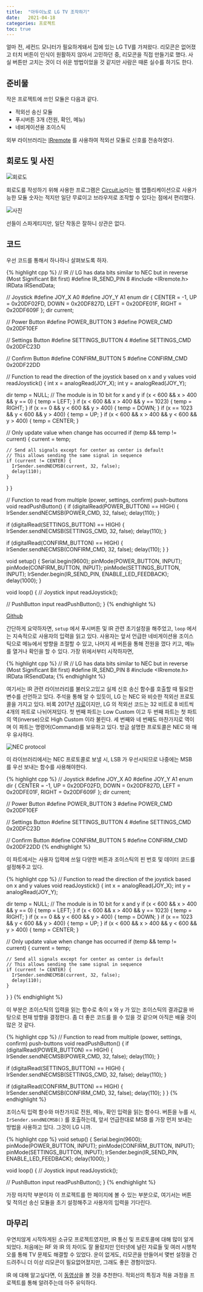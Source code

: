 ```yaml
---
title:  "아두이노로 LG TV 조작하기"
date:   2021-04-18
categories: 프로젝트
toc: true
---
```


얼마 전, 세컨드 모니터가 필요하게돼서 집에 있는 LG TV를 가져왔다.
리모콘은 없어졌고 터치 버튼이 인식이 원활하지 않아서 고민하던 중, 리모콘을 직접 만들기로 했다.
사실 버튼만 고치는 것이 더 쉬운 방법이었을 것 같지만 사람은 때론 실수를 하기도 한다.

## 준비물

작은 프로젝트에 쓰인 모듈은 다음과 같다.
- 적외선 송신 모듈
- 푸시버튼 3개 (전원, 확인, 메뉴)
- 네비게이션용 조이스틱

외부 라이브러리는 [IRremote](https://github.com/Arduino-IRremote/Arduino-IRremote) 를 사용하여 적외선 모듈로 신호를 전송하였다.

## 회로도 및 사진

![회로도](https://imgur.com/ZmkBiQp.png)

회로도를 작성하기 위해 사용한 프로그램은 [Circuit.io](https://www.circuito.io/)라는 웹 앱플리케이션으로 사용가능한 모듈 숫자는 적지만 일단 무료이고 브라우저로 조작할 수 있다는 점에서 편리했다.

![사진](https://imgur.com/zHnJXCt.png)

선들이 스파게티지만, 일단 작동은 잘하니 상관은 없다.

## 코드

우선 코드를 통해서 하나하나 살펴보도록 하자.

{% highlight cpp %}
// IR
// LG has data bits similar to NEC but in reverse (Most Significant Bit first)
#define IR_SEND_PIN 8
#include <IRremote.h>
IRData IRSendData;

// Joystick
#define JOY_X A0
#define JOY_Y A1
enum dir { CENTER = -1, UP = 0x20DF02FD, DOWN = 0x20DF827D, LEFT = 0x20DFE01F, RIGHT = 0x20DF609F };
dir current;

// Power Button
#define POWER_BUTTON 3
#define POWER_CMD 0x20DF10EF

// Settings Button
#define SETTINGS_BUTTON 4
#define SETTINGS_CMD 0x20DFC23D

// Confirm Button
#define CONFIRM_BUTTON 5
#define CONFIRM_CMD 0x20DF22DD

// Function to read the direction of the joystick based on x and y values
void readJoystick() {
  int x = analogRead(JOY_X);
  int y = analogRead(JOY_Y);

  dir temp = NULL;
  // The module is in 10 bit for x and y
  if (x < 600 && x > 400 && y == 0) {
    temp = LEFT;
  }
  if (x < 600 && x > 400 && y == 1023) {
    temp = RIGHT;
  }
  if (x == 0 && y < 600 && y > 400) {
    temp = DOWN;
  }
  if (x == 1023 && y < 600 && y > 400) {
    temp = UP;
  }
  if (x < 600 && x > 400 && y < 600 && y > 400) {
    temp = CENTER;
  }

  // Only update value when change has occurred
  if (temp && temp != current) {
    current = temp;
    
    // Send all signals except for center as center is default
    // This allows sending the same signal in sequence
    if (current != CENTER) {
      IrSender.sendNECMSB(current, 32, false);
      delay(110);
    }
  }
}

// Function to read from multiple (power, settings, confirm) push-buttons
void readPushButton() {
  if (digitalRead(POWER_BUTTON) == HIGH) {
    IrSender.sendNECMSB(POWER_CMD, 32, false);
    delay(110);
  }

  if (digitalRead(SETTINGS_BUTTON) == HIGH) {
    IrSender.sendNECMSB(SETTINGS_CMD, 32, false);
    delay(110);
  }

  if (digitalRead(CONFIRM_BUTTON) == HIGH) {
    IrSender.sendNECMSB(CONFIRM_CMD, 32, false);
    delay(110);
  }
}

void setup() {
  Serial.begin(9600);
  pinMode(POWER_BUTTON, INPUT);
  pinMode(CONFIRM_BUTTON, INPUT);
  pinMode(SETTINGS_BUTTON, INPUT);
  IrSender.begin(IR_SEND_PIN, ENABLE_LED_FEEDBACK);
  delay(1000);
}

void loop() {
  // Joystick input
  readJoystick();

  // PushButton input
  readPushButton();
}
{% endhighlight %}

[Github](https://github.com/thinkty/arduino-remote)

간단하게 요약하자면, ```setup``` 에서 푸시버튼 및 IR 관련 초기설정을 해주었고, ```loop``` 에서는 지속적으로 사용자의 입력을 읽고 있다.
사용자는 앞서 언급한 네비게이션용 조이스틱으로 메뉴에서 방향을 조절할 수 있고, 나머지 세 버튼을 통해 전원을 껐다 키고, 메뉴를 열거나 확인을 할 수 있다.
가장 위에서부터 시작하자면,

{% highlight cpp %}
// IR
// LG has data bits similar to NEC but in reverse (Most Significant Bit first)
#define IR_SEND_PIN 8
#include <IRremote.h>
IRData IRSendData;
{% endhighlight %}

여기서는 IR 관련 라이브러리를 불러오고있고 실제 신호 송신 함수를 호출할 때 필요한 변수를 선언하고 있다.
주석을 통해 알 수 있듯이, LG 는 NEC 와 비슷한 적외선 프로토콜을 가지고 있다.
비록 2017년 [자료](http://www.remotecentral.com/cgi-bin/forums/viewpost.cgi?1335768)이지만, LG 의 적외선 코드는 32 비트로 8 비트씩 4개의 파트로 나뉘어져있다.
첫 번째 파트는 Low Custom 이고 두 번째 파트는 첫 파트의 역(inverse)으로 High Custom 이라 불린다.
세 번째와 네 번째도 마찬가지로 역이며 이 파트는 명령어(Command)를 보유하고 있다.
방금 설명한 프로토콜은 NEC 와 매우 유사하다.

![NEC protocol](https://imgur.com/2yvsPnc.png)

이 라이브러리에서는 NEC 프로토콜로 보낼 시, LSB 가 우선시되므로 나중에는 MSB 를 우선 보내는 함수를 사용해야한다.

{% highlight cpp %}
// Joystick
#define JOY_X A0
#define JOY_Y A1
enum dir { CENTER = -1, UP = 0x20DF02FD, DOWN = 0x20DF827D, LEFT = 0x20DFE01F, RIGHT = 0x20DF609F };
dir current;

// Power Button
#define POWER_BUTTON 3
#define POWER_CMD 0x20DF10EF

// Settings Button
#define SETTINGS_BUTTON 4
#define SETTINGS_CMD 0x20DFC23D

// Confirm Button
#define CONFIRM_BUTTON 5
#define CONFIRM_CMD 0x20DF22DD
{% endhighlight %}

이 파트에서는 사용자 입력에 쓰일 다양한 버튼과 조이스틱의 핀 번호 및 데이터 코드를 설정해주고 있다.

{% highlight cpp %}
// Function to read the direction of the joystick based on x and y values
void readJoystick() {
  int x = analogRead(JOY_X);
  int y = analogRead(JOY_Y);

  dir temp = NULL;
  // The module is in 10 bit for x and y
  if (x < 600 && x > 400 && y == 0) {
    temp = LEFT;
  }
  if (x < 600 && x > 400 && y == 1023) {
    temp = RIGHT;
  }
  if (x == 0 && y < 600 && y > 400) {
    temp = DOWN;
  }
  if (x == 1023 && y < 600 && y > 400) {
    temp = UP;
  }
  if (x < 600 && x > 400 && y < 600 && y > 400) {
    temp = CENTER;
  }

  // Only update value when change has occurred
  if (temp && temp != current) {
    current = temp;
    
    // Send all signals except for center as center is default
    // This allows sending the same signal in sequence
    if (current != CENTER) {
      IrSender.sendNECMSB(current, 32, false);
      delay(110);
    }
  }
}
{% endhighlight %}

이 부분은 조이스틱의 입력을 읽는 함수로 축이 x 와 y 가 있는 조이스틱의 결과값을 바탕으로 현재 방향을 결정한다.
좀 더 좋은 코드를 쓸 수 있을 것 같으며 아직은 배울 것이 많은 것 같다.

{% highlight cpp %}
// Function to read from multiple (power, settings, confirm) push-buttons
void readPushButton() {
  if (digitalRead(POWER_BUTTON) == HIGH) {
    IrSender.sendNECMSB(POWER_CMD, 32, false);
    delay(110);
  }

  if (digitalRead(SETTINGS_BUTTON) == HIGH) {
    IrSender.sendNECMSB(SETTINGS_CMD, 32, false);
    delay(110);
  }

  if (digitalRead(CONFIRM_BUTTON) == HIGH) {
    IrSender.sendNECMSB(CONFIRM_CMD, 32, false);
    delay(110);
  }
}
{% endhighlight %}

조이스틱 입력 함수와 마찬가지로 전원, 메뉴, 확인 입력을 읽는 함수다.
버튼을 누를 시, ```IrSender.sendNECMSB()``` 를 호출하는데, 앞서 언급한대로 MSB 를 가장 먼저 보내는 방법을 사용하고 있다.
그것이 LG 니까.

{% highlight cpp %}
void setup() {
  Serial.begin(9600);
  pinMode(POWER_BUTTON, INPUT);
  pinMode(CONFIRM_BUTTON, INPUT);
  pinMode(SETTINGS_BUTTON, INPUT);
  IrSender.begin(IR_SEND_PIN, ENABLE_LED_FEEDBACK);
  delay(1000);
}

void loop() {
  // Joystick input
  readJoystick();

  // PushButton input
  readPushButton();
}
{% endhighlight %}

가장 마지막 부분이자 이 프로젝트를 한 페이지에 볼 수 있는 부분으로, 여기서는 버튼 및 적의선 송신 모듈을 초기 설정해주고 사용자의 입력을 기다린다.

## 마무리
우연치않게 시작하게된 소규모 프로젝트였지만, IR 통신 및 프로토콜에 대해 많이 알게되었다.
처음에는 RF 와 IR 의 차이도 잘 몰랐지만 인터넷에 널린 자료들 및 여러 시행착오를 통해 TV 문제도 해결할 수 있었다.
운이 없게도, 리모콘을 만들어서 몇번 설정을 건드려주니 더 이상 리모콘이 필요없어졌지만, 그래도 좋은 경험이었다.

IR 에 대해 알고싶다면, 이 [동영상](https://www.youtube.com/watch?v=gADIb1Xw8PE)을 볼 것을 추천한다.
적외선의 특징과 적용 과정을 프로젝트를 통해 알려주는데 아주 유익하다.

